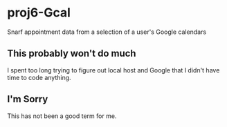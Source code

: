 # proj6-Gcal
Snarf appointment data from a selection of a user's Google calendars 

## This probably won't do much

I spent too long trying to figure out local host and Google that I didn't have time to code anything. 

## I'm Sorry
This has not been a good term for me.



